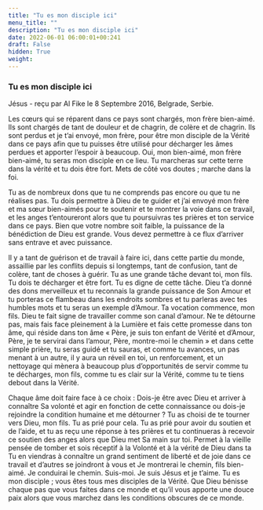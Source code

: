 ```yaml
---
title: "Tu es mon disciple ici"
menu_title: ""
description: "Tu es mon disciple ici"
date: 2022-06-01 06:00:01+00:241
draft: False
hidden: True
weight:
---
```

### Tu es mon disciple ici

Jésus - reçu par Al Fike le 8 Septembre 2016, Belgrade, Serbie.

Les cœurs qui se réparent dans ce pays sont chargés, mon frère bien-aimé. Ils sont chargés de tant de douleur et de chagrin, de colère et de chagrin. Ils sont perdus et je t’ai envoyé, mon frère, pour être mon disciple de la Vérité dans ce pays afin que tu puisses être utilisé pour décharger les âmes perdues et apporter l’espoir à beaucoup. Oui, mon bien-aimé, mon frère bien-aimé, tu seras mon disciple en ce lieu. Tu marcheras sur cette terre dans la vérité et tu dois être fort. Mets de côté vos doutes ; marche dans la foi.

Tu as de nombreux dons que tu ne comprends pas encore ou que tu ne réalises pas. Tu dois permettre à Dieu de te guider et j’ai envoyé mon frère et ma sœur bien-aimés pour te soutenir et te montrer la voie dans ce travail, et les anges t’entoureront alors que tu poursuivras tes prières et ton service dans ce pays. Bien que votre nombre soit faible, la puissance de la bénédiction de Dieu est grande. Vous devez permettre à ce flux d’arriver sans entrave et avec puissance.

Il y a tant de guérison et de travail à faire ici, dans cette partie du monde, assaillie par les conflits depuis si longtemps, tant de confusion, tant de colère, tant de choses à guérir. Tu as une grande tâche devant toi, mon fils. Tu dois te décharger et être fort. Tu es digne de cette tâche. Dieu t’a donné des dons merveilleux et tu reconnais la grande puissance de Son Amour et tu porteras ce flambeau dans les endroits sombres et tu parleras avec tes humbles mots et tu seras un exemple d’Amour. Ta vocation commence, mon fils. Dieu te fait signe de travailler comme son canal d’amour. Ne te détourne pas, mais fais face pleinement à la Lumière et fais cette promesse dans ton âme, qui réside dans ton âme « Père, je suis ton enfant de Vérité et d’Amour, Père, je te servirai dans l’amour, Père, montre-moi le chemin » et dans cette simple prière, tu seras guidé et tu sauras, et comme tu avances, un pas menant à un autre, il y aura un réveil en toi, un renforcement, et un nettoyage qui mènera à beaucoup plus d’opportunités de servir comme tu te décharges, mon fils, comme tu es clair sur la Vérité, comme tu te tiens debout dans la Vérité.

Chaque âme doit faire face à ce choix : Dois-je être avec Dieu et arriver à connaître Sa volonté et agir en fonction de cette connaissance ou dois-je rejoindre la condition humaine et me détourner ? Tu as choisi de te tourner vers Dieu, mon fils. Tu as prié pour cela. Tu as prié pour avoir du soutien et de l’aide, et tu as reçu une réponse à tes prières et tu continueras à recevoir ce soutien des anges alors que Dieu met Sa main sur toi. Permet à la vieille pensée de tomber et sois réceptif à la Volonté et à la vérité de Dieu dans ta Tu en viendras à connaître un grand sentiment de liberté et de joie dans ce travail et d’autres se joindront à vous et Je montrerai le chemin, fils bien-aimé. Je conduirai le chemin. Suis-moi. Je suis Jésus et je t’aime. Tu es mon disciple ; vous êtes tous mes disciples de la Vérité. Que Dieu bénisse chaque pas que vous faites dans ce monde et qu’il vous apporte une douce paix alors que vous marchez dans les conditions obscures de ce monde.
